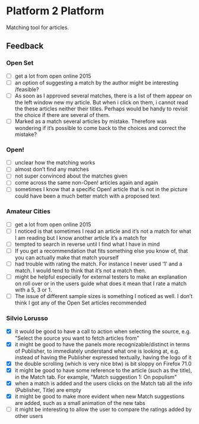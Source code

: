 # Platform 2 Platform
Matching tool for articles.

## Feedback

### Open Set

- [ ] get a lot from open online 2015
- [ ] an option of suggesting a match by the author might be interesting /feasible?
- [ ] As soon as I approved several matches, there is a list of them appear on the left window new my article. But when i click on them, i cannot read the these articles neither their titles. Perhaps would be handy to revisit the choice if there are several of them. 
- [ ] Marked as a match several articles by mistake. Therefore was wondering if it’s possible to come back to the choices and correct the mistake? 

### Open!

- [ ] unclear how the matching works
- [ ] almost don’t find any matches
- [ ] not super convinced about the matches given
- [ ] come across the same non-Open! articles again and again
- [ ] sometimes I know that a specific Open! article that is not in the picture could have been a much better match with a proposed text

### Amateur Cities

- [ ] get a lot from open online 2015
- [ ] I noticed is that sometimes I read an article and it’s not a match for what I am reading but I know another article it’s a match for
- [ ] tempted to search in reverse until I find what I have in mind
- [ ] If you get a recommendation that fits something else you know of, that you can actually make that match yourself
- [ ] had trouble with rating the match. For instance I never used ‘1’ and a match. I would tend to think that it’s not a match then. 
- [ ] might be helpful especially for external testers to make an explanation on roll over or in the users guide what does it mean that I rate a match with a 5, 3 or 1.
- [ ] The issue of different sample sizes is something I noticed as well. I don’t think I got any of the Open Set articles recommended

### Silvio Lorusso

- [x] it would be good to have a call to action when selecting the source, e.g. "Select the source you want to fetch articles from"
- [x] it might be good to have the panels more recognizable/distinct in terms of Publisher, to immediately understand what one is looking at, e.g. instead of having the Publisher expressed textually, having the logo of it
- [x] the double scrolling (which is very nice btw) is bit sloppy on Firefox 71.0
- [x] it might be good to have some reference to the article (such as the title), in the Match tab. For example, "Match suggestion 1: On populism"
- [x] when a match is added and the users clicks on the Match tab all the info (Publisher, Title) are empty
- [x] it might be good to make more evident when new Match suggestions are added, such as a small animation of the new tabs
- [ ] it might be interesting to allow the user to compare the ratings added by other users
